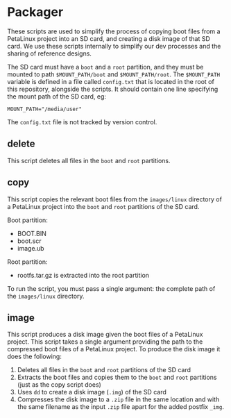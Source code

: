 # Packager

These scripts are used to simplify the process of copying boot files from a PetaLinux project
into an SD card, and creating a disk image of that SD card. We use these scripts internally
to simplify our dev processes and the sharing of reference designs.

The SD card must have a `boot` and a `root` partition, and they must be mounted to path
`$MOUNT_PATH/boot` and `$MOUNT_PATH/root`. The `$MOUNT_PATH` variable is defined in a file
called `config.txt` that is located in the root of this repository, alongside the scripts.
It should contain one line specifying the mount path of the SD card, eg:

```
MOUNT_PATH="/media/user"
```

The `config.txt` file is not tracked by version control.

## delete

This script deletes all files in the `boot` and `root` partitions.

## copy

This script copies the relevant boot files from the `images/linux` directory of a PetaLinux project
into the `boot` and `root` partitions of the SD card.

Boot partition:
* BOOT.BIN
* boot.scr
* image.ub

Root partition:
* rootfs.tar.gz is extracted into the root partition

To run the script, you must pass a single argument: the complete path of the `images/linux`
directory.

## image

This script produces a disk image given the boot files of a PetaLinux project. This script takes a 
single argument providing the path to the compressed boot files of a PetaLinux project. To produce 
the disk image it does the following:

1. Deletes all files in the `boot` and `root` partitions of the SD card
2. Extracts the boot files and copies them to the `boot` and `root` partitions (just as 
   the copy script does)
3. Uses `dd` to create a disk image (`.img`) of the SD card
4. Compresses the disk image to a `.zip` file in the same location and with the same filename as the 
   input `.zip` file apart for the added postfix `_img`.

